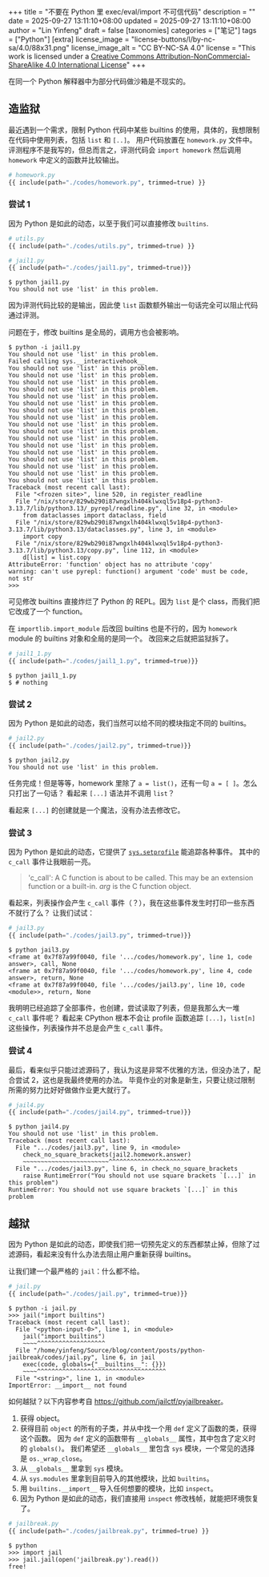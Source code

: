 +++
title = "不要在 Python 里 exec/eval/import 不可信代码"
description = ""
date = 2025-09-27 13:11:10+08:00
updated = 2025-09-27 13:11:10+08:00
author = "Lin Yinfeng"
draft = false
[taxonomies]
categories = ["笔记"]
tags = ["Python"]
[extra]
license_image = "license-buttons/l/by-nc-sa/4.0/88x31.png"
license_image_alt = "CC BY-NC-SA 4.0"
license = "This work is licensed under a [Creative Commons Attribution-NonCommercial-ShareAlike 4.0 International License](http://creativecommons.org/licenses/by-nc-sa/4.0/)"
+++

在同一个 Python 解释器中为部分代码做沙箱是不现实的。

<!-- more -->

## 造监狱

最近遇到一个需求，限制 Python 代码中某些 builtins 的使用，具体的，我想限制在代码中使用列表，包括 `list` 和 `[..]`。
用户代码放置在 `homework.py` 文件中。评测程序不是我写的，但总而言之，评测代码会 `import homework` 然后调用 `homework` 中定义的函数并比较输出。

```python
# homework.py
{{ include(path="./codes/homework.py", trimmed=true) }}
```

### 尝试 1

因为 Python 是如此的动态，以至于我们可以直接修改 `builtins`.

```python
# utils.py
{{ include(path="./codes/utils.py", trimmed=true) }}
```

```python
# jail1.py
{{ include(path="./codes/jail1.py", trimmed=true)}}
```

```console
$ python jail1.py
You should not use 'list' in this problem.
```

因为评测代码比较的是输出，因此使 `list` 函数额外输出一句话完全可以阻止代码通过评测。

问题在于，修改 builtins 是全局的，调用方也会被影响。

```console
$ python -i jail1.py
You should not use 'list' in this problem.
Failed calling sys.__interactivehook__
You should not use 'list' in this problem.
You should not use 'list' in this problem.
You should not use 'list' in this problem.
You should not use 'list' in this problem.
You should not use 'list' in this problem.
You should not use 'list' in this problem.
You should not use 'list' in this problem.
You should not use 'list' in this problem.
You should not use 'list' in this problem.
You should not use 'list' in this problem.
You should not use 'list' in this problem.
You should not use 'list' in this problem.
You should not use 'list' in this problem.
You should not use 'list' in this problem.
You should not use 'list' in this problem.
You should not use 'list' in this problem.
You should not use 'list' in this problem.
Traceback (most recent call last):
  File "<frozen site>", line 520, in register_readline
  File "/nix/store/829wb290i87wngxlh404klwxql5v18p4-python3-3.13.7/lib/python3.13/_pyrepl/readline.py", line 32, in <module>
    from dataclasses import dataclass, field
  File "/nix/store/829wb290i87wngxlh404klwxql5v18p4-python3-3.13.7/lib/python3.13/dataclasses.py", line 3, in <module>
    import copy
  File "/nix/store/829wb290i87wngxlh404klwxql5v18p4-python3-3.13.7/lib/python3.13/copy.py", line 112, in <module>
    d[list] = list.copy
AttributeError: 'function' object has no attribute 'copy'
warning: can't use pyrepl: function() argument 'code' must be code, not str
>>>
```

可见修改 builtins 直接炸烂了 Python 的 REPL。因为 `list` 是个 class，而我们把它改成了一个 function。

在 `importlib.import_module` 后改回 builtins 也是不行的，因为 `homework` module 的 builtins 对象和全局的是同一个。
改回来之后就把监狱拆了。

```python
# jail1_1.py
{{ include(path="./codes/jail1_1.py", trimmed=true)}}
```

```console
$ python jail1_1.py
$ # nothing
```

### 尝试 2

因为 Python 是如此的动态，我们当然可以给不同的模块指定不同的 builtins。

```python
# jail2.py
{{ include(path="./codes/jail2.py", trimmed=true)}}
```

```console
$ python jail2.py
You should not use 'list' in this problem.
```

任务完成！但是等等，homework 里除了 `a = list()`，还有一句 `a = [ ]`。怎么只打出了一句话？
看起来 `[...]` 语法并不调用 `list`？

看起来 `[...]` 的创建就是一个魔法，没有办法去修改它。

### 尝试 3

因为 Python 是如此的动态，它提供了 [`sys.setprofile`](https://docs.python.org/3/library/sys.html#sys.setprofile) 能追踪各种事件。
其中的 `c_call` 事件让我眼前一亮。

> 'c_call': A C function is about to be called. This may be an extension function or a built-in. _arg_ is the C function object.

看起来，列表操作会产生 `c_call` 事件（？），我在这些事件发生时打印一些东西不就行了么？
让我们试试：

```python
# jail3.py
{{ include(path="./codes/jail3.py", trimmed=true)}}
```

```console
$ python jail3.py
<frame at 0x7f87a99f0040, file '.../codes/homework.py', line 1, code answer>, call, None
<frame at 0x7f87a99f0040, file '.../codes/homework.py', line 4, code answer>, return, None
<frame at 0x7f87a99f0040, file '.../codes/jail3.py', line 10, code <module>>, return, None
```

我明明已经追踪了全部事件，也创建，尝试读取了列表，但是我那么大一堆 `c_call` 事件呢？
看起来 CPython 根本不会让 profile 函数追踪 `[...]`，`list[n]` 这些操作，列表操作并不总是会产生 `c_call` 事件。

### 尝试 4

最后，看来似乎只能过滤源码了，我认为这是非常不优雅的方法，但没办法了，配合尝试 2，这也是我最终使用的办法。
毕竟作业的对象是新生，只要让绕过限制所需的努力比好好做做作业更大就行了。

```python
# jail4.py
{{ include(path="./codes/jail4.py", trimmed=true)}}
```

```console
$ python jail4.py
You should not use 'list' in this problem.
Traceback (most recent call last):
  File ".../codes/jail3.py", line 9, in <module>
    check_no_square_brackets(jail2.homework.answer)
    ~~~~~~~~~~~~~~~~~~~~~~~~^^^^^^^^^^^^^^^^^^^^^^^
  File ".../codes/jail3.py", line 6, in check_no_square_brackets
    raise RuntimeError("You should not use square brackets `[...]` in this problem")
RuntimeError: You should not use square brackets `[...]` in this problem
```

## 越狱

因为 Python 是如此的动态，即使我们把一切预先定义的东西都禁止掉，但除了过滤源码，看起来没有什么办法去阻止用户重新获得 builtins。

让我们建一个最严格的 `jail`：什么都不给。

```python
# jail.py
{{ include(path="./codes/jail.py", trimmed=true)}}
```

```console
$ python -i jail.py
>>> jail("import builtins")
Traceback (most recent call last):
  File "<python-input-0>", line 1, in <module>
    jail("import builtins")
    ~~~~^^^^^^^^^^^^^^^^^^^
  File "/home/yinfeng/Source/blog/content/posts/python-jailbreak/codes/jail.py", line 6, in jail
    exec(code, globals={"__builtins__": {}})
    ~~~~^^^^^^^^^^^^^^^^^^^^^^^^^^^^^^^^^^^^
  File "<string>", line 1, in <module>
ImportError: __import__ not found
```

如何越狱？以下内容参考自 <https://github.com/jailctf/pyjailbreaker>。

1. 获得 object。
2. 获得目前 `object` 的所有的子类，并从中找一个用 `def` 定义了函数的类，获得这个函数。
   因为 `def` 定义的函数带有 `__globals__` 属性，其中包含了定义时的 `globals()`。
   我们希望还 `__globals__` 里包含 `sys` 模块，一个常见的选择是 `os._wrap_close`。
3. 从 `__globals__` 里拿到 `sys` 模块。
4. 从 `sys.modules` 里拿到目前导入的其他模块，比如 `builtins`。
5. 用 `builtins.__import__` 导入任何想要的模块，比如 `inspect`。
6. 因为 Python 是如此的动态，我们直接用 `inspect` 修改栈帧，就能把环境恢复了。

```python
# jailbreak.py
{{ include(path="./codes/jailbreak.py", trimmed=true) }}
```

```console
$ python
>>> import jail
>>> jail.jail(open('jailbreak.py').read())
free!
```
